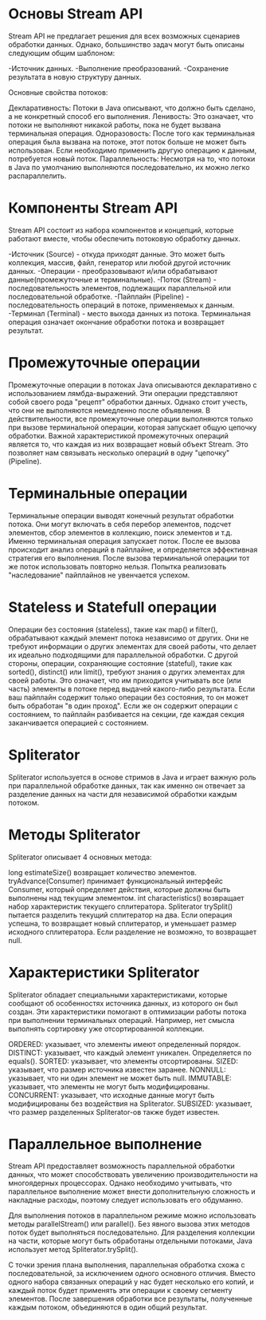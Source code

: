 # Основы Stream API
Stream API не предлагает решения для всех возможных сценариев обработки данных. Однако, большинство задач могут быть описаны следующим общим шаблоном:

-Источник данных.
-Выполнение преобразований.
-Сохранение результата в новую структуру данных.

Основные свойства потоков:

Декларативность: Потоки в Java описывают, что должно быть сделано, а не конкретный способ его выполнения.
Ленивость: Это означает, что потоки не выполняют никакой работы, пока не будет вызвана терминальная операция.
Одноразовость: После того как терминальная операция была вызвана на потоке, этот поток больше не может быть использован. Если необходимо применить другую операцию к данным, потребуется новый поток.
Параллельность: Несмотря на то, что потоки в Java по умолчанию выполняются последовательно, их можно легко распараллелить.

# Компоненты Stream API
Stream API состоит из набора компонентов и концепций, которые работают вместе, чтобы обеспечить потоковую обработку данных.

-Источник (Source) - откуда приходят данные. Это может быть коллекция, массив, файл, генератор или любой другой источник данных.
-Операции - преобразовывают и/или обрабатывают данные(промежуточные и терминальные).
-Поток (Stream) - последовательность элементов, подлежащих параллельной или последовательной обработке.
-Пайплайн (Pipeline) - последовательность операций в потоке, применяемых к данным.
-Терминал (Terminal) - место выхода данных из потока. Терминальная операция означает окончание обработки потока и возвращает результат.

# Промежуточные операции
Промежуточные операции в потоках Java описываются декларативно с использованием лямбда-выражений. Эти операции представляют собой своего рода "рецепт" обработки данных.
Однако стоит учесть, что они не выполняются немедленно после объявления. В действительности, все промежуточные операции выполняются только при вызове терминальной операции, которая запускает общую цепочку обработки.
Важной характеристикой промежуточных операций является то, что каждая из них возвращает новый объект Stream. Это позволяет нам связывать несколько операций в одну "цепочку" (Pipeline).

# Терминальные операции
Терминальные операции выводят конечный результат обработки потока. Они могут включать в себя перебор элементов, подсчет элементов, сбор элементов в коллекцию, поиск элементов и т.д.
Именно терминальная операция запускает поток. После ее вызова происходит анализ операций в пайплайне, и определяется эффективная стратегия его выполнения.
После вызова терминальной операции тот же поток использовать повторно нельзя. Попытка реализовать "наследование" пайплайнов не увенчается успехом. 

# Stateless и Statefull операции
Операции без состояния (stateless), такие как map() и filter(), обрабатывают каждый элемент потока независимо от других. Они не требуют информации о других элементах для своей работы, что делает их идеально подходящими для параллельной обработки.
С другой стороны, операции, сохраняющие состояние (stateful), такие как sorted(), distinct() или limit(), требуют знания о других элементах для своей работы. Это означает, что им приходится учитывать все (или часть) элементы в потоке перед выдачей какого-либо результата.
Если ваш пайплайн содержит только операции без состояния, то он может быть обработан "в один проход". Если же он содержит операции с состоянием, то пайплайн разбивается на секции, где каждая секция заканчивается операцией с состоянием.

# Spliterator
Spliterator используется в основе стримов в Java и играет важную роль при параллельной обработке данных, так как именно он отвечает за разделение данных на части для независимой обработки каждым потоком.

# Методы Spliterator
Spliterator описывает 4 основных метода:

long estimateSize() возвращает количество элементов.
tryAdvance(Consumer) принимает функциональный интерфейс Consumer, который определяет действия, которые должны быть выполнены над текущим элементом.
int characteristics() возвращает набор характеристик текущего сплитератора.
Spliterator<T> trySplit() пытается разделить текущий сплитератор на два. Если операция успешна, то возвращает новый сплитератор, и уменьшает размер исходного сплитератора. Если разделение не возможно, то возвращает null.

# Характеристики Spliterator
Spliterator обладает специальными характеристиками, которые сообщают об особенностях источника данных, из которого он был создан. Эти характеристики помогают в оптимизации работы потока при выполнении терминальных операций. Например, нет смысла выполнять сортировку уже отсортированной коллекции.

ORDERED: указывает, что элементы имеют определенный порядок.
DISTINCT: указывает, что каждый элемент уникален. Определяется по equals().
SORTED: указывает, что элементы отсортированы.
SIZED: указывает, что размер источника известен заранее.
NONNULL: указывает, что ни один элемент не может быть null.
IMMUTABLE: указывает, что элементы не могут быть модифицированы.
CONCURRENT: указывает, что исходные данные могут быть модифицированы без воздействия на Spliterator.
SUBSIZED: указывает, что размер разделенных Spliterator-ов также будет известен.

# Параллельное выполнение
Stream API предоставляет возможность параллельной обработки данных, что может способствовать увеличению производительности на многоядерных процессорах. Однако необходимо учитывать, что параллельное выполнение может внести дополнительную сложность и накладные расходы, поэтому следует использовать его обдуманно.

Для выполнения потоков в параллельном режиме можно использовать методы parallelStream() или parallel(). Без явного вызова этих методов поток будет выполняться последовательно. Для разделения коллекции на части, которые могут быть обработаны отдельными потоками, Java использует метод Spliterator.trySplit().

С точки зрения плана выполнения, параллельная обработка схожа с последовательной, за исключением одного основного отличия. Вместо одного набора связанных операций у нас будет несколько его копий, и каждый поток будет применять эти операции к своему сегменту элементов. После завершения обработки все результаты, полученные каждым потоком, объединяются в один общий результат.
